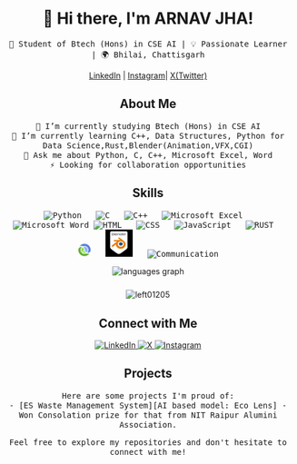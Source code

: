 <h1 align="center">👋 Hi there, I'm ARNAV JHA!</h1>
<p align="center">
  <samp>
    🚀 Student of Btech (Hons) in CSE AI | 💡 Passionate Learner | 🌍 Bhilai, Chattisgarh
  </samp>
</p>

<p align="center">
  <a href="https://www.linkedin.com/in/arnav-jha-496b26296">LinkedIn</a> |
  <a href="https://www.instagram.com/left_01205/">Instagram</a>|
  <a href="https://twitter.com/left01205">X(Twitter)</a>
</p>

<!-- Add this code where you want to display the total commits in your README -->


<h2 align="center">About Me</h2>
<p align="center">
  <samp>
    🔭 I’m currently studying Btech (Hons) in CSE AI<br>
    🌱 I’m currently learning C++, Data Structures, Python for Data Science,Rust,Blender(Animation,VFX,CGI)<br>
    💬 Ask me about Python, C, C++, Microsoft Excel, Word<br>
    ⚡ Looking for collaboration opportunities<br>
  </samp>
</p>

<h2 align="center">Skills</h2>
<p align="center">
  <samp>
    <img src="https://img.icons8.com/color/48/000000/python.png" alt="Python">&nbsp;&nbsp;
    <img src="https://img.icons8.com/color/48/000000/c-programming.png" alt="C">&nbsp;&nbsp;
    <img src="https://img.icons8.com/color/48/000000/c-plus-plus-logo.png" alt="C++">&nbsp;&nbsp;
    <img src="https://img.icons8.com/color/48/000000/microsoft-excel-2019.png" alt="Microsoft Excel">&nbsp;&nbsp;
    <img src="https://img.icons8.com/color/48/000000/microsoft-word-2019.png" alt="Microsoft Word">
     <img src="https://img.icons8.com/color/48/000000/html-5.png" alt="HTML">&nbsp;&nbsp;
    <img src="https://img.icons8.com/color/48/000000/css3.png" alt="CSS">&nbsp;&nbsp;
    <img src="https://img.icons8.com/color/48/000000/javascript.png" alt="JavaScript">&nbsp;&nbsp;
    <img src="https://img.icons8.com/color/48/000000/rust.png" alt="RUST">&nbsp;&nbsp;
    <img src="https://github.com/left01205/Assets/blob/main/Download.png" alt="Clojure">&nbsp;&nbsp;
    <img src="https://github.com/left01205/Assets/blob/main/blender_community_badge_white.png" alt="BLENDER">&nbsp;&nbsp;
    <img src="https://img.icons8.com/color/48/000000/communication.png" alt="Communication">
  </samp>
</p>
<div align="center">
  <img src="https://github-readme-stats.vercel.app/api/top-langs?username=left01205&locale=en&hide_title=false&layout=compact&card_width=320&langs_count=6&theme=github_dark&hide_border=true&order=2" height="300" alt="languages graph"  />

###
  <img align="center" src="https://github-readme-stats.vercel.app/api?username=left01205&show_icons=true&locale=en&hide_title=false&layout=compact&card_width=320&langs_count=6&theme=github_dark&hide_border=true&order=2" height="300" alt="left01205" />

###

<h2 align="center">Connect with Me</h2>
<p align="center">
  <a href="https://www.linkedin.com/in/arnav-jha-496b26296">
    <img src="https://img.shields.io/badge/LinkedIn-0A66C2?style=for-the-badge&logo=LinkedIn&logoColor=white" alt="LinkedIn">
  </a>
  <a href="https://twitter.com/left01205">
    <img src="https://img.shields.io/badge/X(Twitter)-0A66C2?style=for-the-badge&logo=X&logoColor=black" alt="X">
  </a>
  <a href="https://www.instagram.com/left_01205/">
    <img src="https://img.shields.io/badge/Instagram-E4405F?style=for-the-badge&logo=Instagram&logoColor=white" alt="Instagram">
  </a>
</p>

<h2 align="center">Projects</h2>
<p align="center">
  <samp>
    Here are some projects I'm proud of:<br>
    - [ES Waste Management System][AI based model: Eco Lens]
    -Won Consolation prize for that from NIT Raipur Alumini Association.
  </samp>
</p>
<p align="center">
  <samp>
    Feel free to explore my repositories and don't hesitate to connect with me!
  </samp>
</p>
